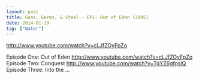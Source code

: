 ```yaml
---
layout: post
title: Guns, Germs, & Steel - EP1- Out of Eden (2005)
date: 2014-01-29
tag: ["Water"]
---
```


http://www.youtube.com/watch?v=cLJfZOyFpZo  

Episode One: Out of Eden http://www.youtube.com/watch?v=cLJfZOyFpZo Episode Two: Conquest http://www.youtube.com/watch?v=TgYZ6gfqslQ Episode Three: Into the ...